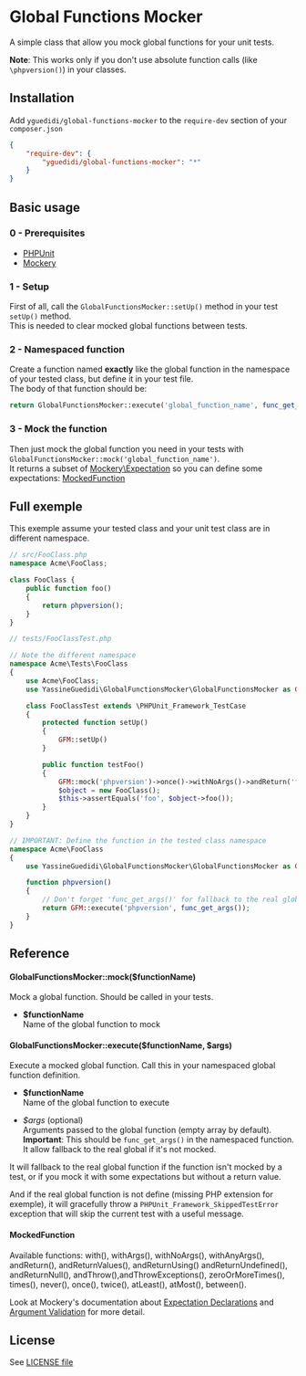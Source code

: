 # Global Functions Mocker
A simple class that allow you mock global functions for your unit tests.

**Note**: This works only if you don't use absolute function calls (like ``\phpversion()``) in your classes.

## Installation
Add ``yguedidi/global-functions-mocker`` to the ``require-dev`` section of your ``composer.json``
```json
{
    "require-dev": {
        "yguedidi/global-functions-mocker": "*"
    }
}
```

## Basic usage
### 0 - Prerequisites
- [PHPUnit]
- [Mockery]

### 1 - Setup
First of all, call the ``GlobalFunctionsMocker::setUp()`` method in your test ``setUp()``  method.  
This is needed to clear mocked global functions between tests.

### 2 - Namespaced function
Create a function named **exactly** like the global function in the namespace of your tested class, but define it in your test file.  
The body of that function should be:
```php
return GlobalFunctionsMocker::execute('global_function_name', func_get_args());
```

### 3 - Mock the function
Then just mock the global function you need in your tests with ``GlobalFunctionsMocker::mock('global_function_name')``.  
It returns a subset of [Mockery\Expectation] so you can define some expectations: [MockedFunction]

## Full exemple
This exemple assume your tested class and your unit test class are in different namespace.
```php
// src/FooClass.php
namespace Acme\FooClass;

class FooClass {
    public function foo()
    {
        return phpversion();
    }
}
```
```php
// tests/FooClassTest.php

// Note the different namespace
namespace Acme\Tests\FooClass
{
    use Acme\FooClass;
    use YassineGuedidi\GlobalFunctionsMocker\GlobalFunctionsMocker as GFM;

    class FooClassTest extends \PHPUnit_Framework_TestCase
    {
        protected function setUp()
        {
            GFM::setUp()
        }

        public function testFoo()
        {
            GFM::mock('phpversion')->once()->withNoArgs()->andReturn('foo');
            $object = new FooClass();
            $this->assertEquals('foo', $object->foo());
        }
    }
}

// IMPORTANT: Define the function in the tested class namespace
namespace Acme\FooClass
{
    use YassineGuedidi\GlobalFunctionsMocker\GlobalFunctionsMocker as GFM;

    function phpversion()
    {
        // Don't forget 'func_get_args()' for fallback to the real global function work
        return GFM::execute('phpversion', func_get_args());
    }
}
```

## Reference
#### GlobalFunctionsMocker::mock($functionName)
Mock a global function. Should be called in your tests.

- **$functionName**  
Name of the global function to mock

#### GlobalFunctionsMocker::execute($functionName, $args)
Execute a mocked global function. Call this in your namespaced global function definition.

- **$functionName**  
Name of the global function to execute

- *$args* (optional)  
Arguments passed to the global function (empty array by default).  
**Important**: This should be ``func_get_args()`` in the namespaced function. It allow fallback to the real global if it's not mocked.

It will fallback to the real global function if the function isn't mocked by a test,
or if you mock it with some expectations but without a return value.

And if the real global function is not define (missing PHP extension for exemple), it will gracefully
throw a ``PHPUnit_Framework_SkippedTestError`` exception that will skip the current test with a
useful message.

#### MockedFunction
Available functions: with(), withArgs(), withNoArgs(), withAnyArgs(), andReturn(), andReturnValues(), andReturnUsing()
andReturnUndefined(), andReturnNull(), andThrow(),andThrowExceptions(),
zeroOrMoreTimes(), times(), never(), once(), twice(), atLeast(), atMost(), between().

Look at Mockery's documentation about [Expectation Declarations] and [Argument Validation] for more detail.

## License
See [LICENSE file]

[PHPUnit]: http://phpunit.de/
[Mockery]: https://github.com/padraic/mockery
[Mockery\Expectation]: https://github.com/padraic/mockery/blob/master/library/Mockery/Expectation.php
[MockedFunction]: src/MockedFunction.php
[Expectation Declarations]: http://docs.mockery.io/en/latest/reference/expectations.html
[Argument Validation]: http://docs.mockery.io/en/latest/reference/argument_validation.html
[LICENSE file]: LICENSE
